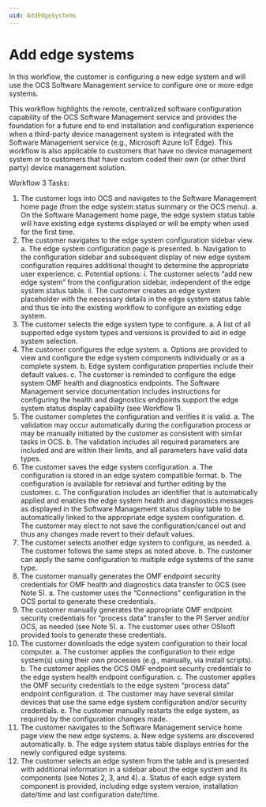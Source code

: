 ```yaml
---
uid: AddEdgeSystems
---
```


# Add edge systems

In this workflow, the customer is configuring a new edge system and will use the OCS Software Management service to configure one or more edge systems.

This workflow highlights the remote, centralized software configuration capability of the OCS Software Management service and provides the foundation for a future end to end installation and configuration experience when a third-party device management system is integrated with the Software Management service (e.g., Microsoft Azure IoT Edge). This workflow is also applicable to customers that have no device management system or to customers that have custom coded their own (or other third party) device management solution.

Workflow 3 Tasks:
1.	The customer logs into OCS and navigates to the Software Management home page (from the edge system status summary or the OCS menu). 
a.	On the Software Management home page, the edge system status table will have existing edge systems displayed or will be empty when used for the first time.
2.	The customer navigates to the edge system configuration sidebar view.
a.	The edge system configuration page is presented.
b.	Navigation to the configuration sidebar and subsequent display of new edge system configuration requires additional thought to determine the appropriate user experience. 
c.	Potential options:
i.	The customer selects “add new edge system” from the configuration sidebar, independent of the edge system status table. 
ii.	The customer creates an edge system placeholder with the necessary details in the edge system status table and thus tie into the existing workflow to configure an existing edge system. 
3.	The customer selects the edge system type to configure.
a.	A list of all supported edge system types and versions is provided to aid in edge system selection.
4.	The customer configures the edge system.
a.	Options are provided to view and configure the edge system components individually or as a complete system.
b.	Edge system configuration properties include their default values.
c.	The customer is reminded to configure the edge system OMF health and diagnostics endpoints. The Software Management service documentation includes instructions for configuring the health and diagnostics endpoints support the edge system status display capability (see Workflow 1).
5.	The customer completes the configuration and verifies it is valid.
a.	The validation may occur automatically during the configuration process or may be manually initiated by the customer as consistent with similar tasks in OCS.
b.	The validation includes all required parameters are included and are within their limits, and all parameters have valid data types.
6.	The customer saves the edge system configuration.
a.	The configuration is stored in an edge system compatible format.
b.	The configuration is available for retrieval and further editing by the customer.
c.	The configuration includes an identifier that is automatically applied and enables the edge system health and diagnostics messages as displayed in the Software Management status display table to be automatically linked to the appropriate edge system configuration.
d.	The customer may elect to not save the configuration/cancel out and thus any changes made revert to their default values.
7.	The customer selects another edge system to configure, as needed.
a.	The customer follows the same steps as noted above.
b.	The customer can apply the same configuration to multiple edge systems of the same type.
8.	The customer manually generates the OMF endpoint security credentials for OMF health and diagnostics data transfer to OCS (see Note 5).
a.	 The customer uses the “Connections” configuration in the OCS portal to generate these credentials. 
9.	The customer manually generates the appropriate OMF endpoint security credentials for “process data” transfer to the PI Server and/or OCS, as needed (see Note 5).
a.	 The customer uses other OSIsoft provided tools to generate these credentials. 
10.	The customer downloads the edge system configuration to their local computer. 
a.	The customer applies the configuration to their edge system(s) using their own processes (e.g., manually, via install scripts).
b.	The customer applies the OCS OMF endpoint security credentials to the edge system health endpoint configuration.
c.	The customer applies the OMF security credentials to the edge system “process data” endpoint configuration.
d.	The customer may have several similar devices that use the same edge system configuration and/or security credentials.
e.	The customer manually restarts the edge system, as required by the configuration changes made.
11.	The customer navigates to the Software Management service home page view the new edge systems.
a.	New edge systems are discovered automatically.
b.	The edge system status table displays entries for the newly configured edge systems.
12.	The customer selects an edge system from the table and is presented with additional information in a sidebar about the edge system and its components (see Notes 2, 3, and 4).
a.	Status of each edge system component is provided, including edge system version, installation date/time and last configuration date/time.
